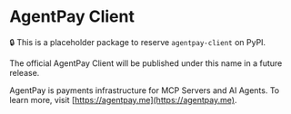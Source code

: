 # AgentPay Client

🔒 This is a placeholder package to reserve `agentpay-client` on PyPI.

The official AgentPay Client will be published under this name in a future release.

AgentPay is payments infrastructure for MCP Servers and AI Agents. To learn more, visit [https://agentpay.me](https://agentpay.me).